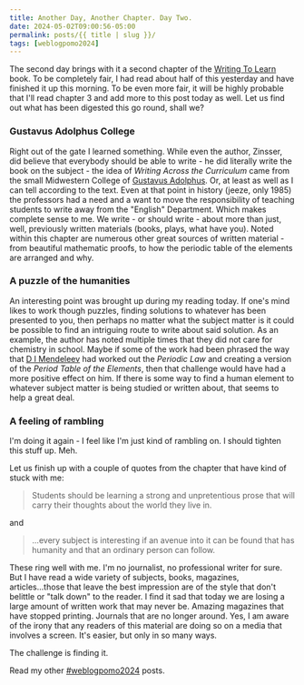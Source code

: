 ```yaml
---
title: Another Day, Another Chapter. Day Two.
date: 2024-05-02T09:00:56-05:00
permalink: posts/{{ title | slug }}/
tags: [weblogpomo2024]
---
```


The second day brings with it a second chapter of the [Writing To Learn](https://www.harpercollins.com/products/writing-to-learn-william-zinsser?variant=42347013505058) book. To be completely fair, I had read about half of this yesterday and have finished it up this morning. To be even more fair, it will be highly probable that I'll read chapter 3 and add more to this post today as well. Let us find out what has been digested this go round, shall we?

### Gustavus Adolphus College
Right out of the gate I learned something. While even the author, Zinsser, did believe that everybody should be able to write - he did literally write the book on the subject - the idea of *Writing Across the Curriculum* came from the small Midwestern College of [Gustavus Adolphus](https://en.wikipedia.org/wiki/Gustavus_Adolphus_College). Or, at least as well as I can tell according to the text. Even at that point in history (jeeze, only 1985) the professors had a need and a want to move the responsibility of teaching students to write away from the "English" Department. Which makes complete sense to me. We write - or should write - about more than just, well, previously written materials (books, plays, what have you). Noted within this chapter are numerous other great sources of written material - from beautiful mathematic proofs, to how the periodic table of the elements are arranged and why. 

### A puzzle of the humanities
An interesting point was brought up during my reading today. If one's mind likes to work though puzzles, finding solutions to whatever has been presented to you, then perhaps no matter what the subject matter is it could be possible to find an intriguing route to write about said solution. As an example, the author has noted multiple times that they did not care for chemistry in school. Maybe if some of the work had been phrased the way that [D I Mendeleev](https://en.wikipedia.org/wiki/Dmitri_Mendeleev) had worked out the *Periodic Law* and creating a version of the *Period Table of the Elements*, then that challenge would have had a more positive effect on him. If there is some way to find a human element to whatever subject matter is being studied or written about, that seems to help a great deal.

### A feeling of rambling
I'm doing it again - I feel like I'm just kind of rambling on. I should tighten this stuff up. Meh.

Let us finish up with a couple of quotes from the chapter that have kind of stuck with me:

> Students should be learning a strong and unpretentious prose that will carry their thoughts about the world they live in.

and

> ...every subject is interesting if an avenue into it can be found that has humanity and that an ordinary person can follow.

These ring well with me. I'm no journalist, no professional writer for sure. But I have read a wide variety of subjects, books, magazines, articles...those that leave the best impression are of the style that don't belittle or "talk down" to the reader. I find it sad that today we are losing a large amount of written work that may never be. Amazing magazines that have stopped printing. Journals that are no longer around. Yes, I am aware of the irony that any readers of this material are doing so on a media that involves a screen. It's easier, but only in so many ways.

The challenge is finding it.

Read my other [#weblogpomo2024](/tag/weblogpomo2024) posts.
